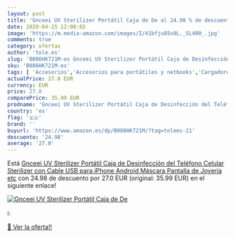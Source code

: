 ```yaml
---
layout: post
title: 'Gnceei UV Sterilizer Portátil Caja de De al 24.98 % de descuento'
date: 2020-04-25 12:08:02
image: 'https://m.media-amazon.com/images/I/41bfju85v0L._SL400_.jpg'
comments: true
category: ofertas
author: 'tole.es'
slug: 'B086HK721M-es Gnceei UV Sterilizer Portátil Caja de Desinfección del...'
sku: 'B086HK721M-es'
tags: [ 'Accesorios','Accesorios para portátiles y netbooks','Cargadores y adaptadores para portátiles y netbooks','Cargadores y bases de carga para portátiles y netbooks','Informática','iphone', ]
actualPrice: 27.0 EUR
currency: EUR
price: 27.0
comparePrice: 35.99 EUR
prodname: 'Gnceei UV Sterilizer Portátil Caja de Desinfección del Teléfono Celular  Sterilizer con Cable USB para iPhone Android  Máscara  Pantalla de Joyería  etc'
country: 'es'
flag: '🇪🇸'
brand: ''
buyurl: 'https://www.amazon.es/dp/B086HK721M/?tag=tolees-21'
descuento: '24.98'
average: '27.0'
---
```


Está [Gnceei UV Sterilizer Portátil Caja de Desinfección del Teléfono Celular  Sterilizer con Cable USB para iPhone Android  Máscara  Pantalla de Joyería  etc](https://www.amazon.es/dp/B086HK721M/?tag=tolees-21) con 24.98 de descuento por 27.0 EUR (original: 35.99 EUR) en el siguiente enlace!

[![Gnceei UV Sterilizer Portátil Caja de De](https://m.media-amazon.com/images/I/41bfju85v0L._SL400_.jpg)](https://www.amazon.es/dp/B086HK721M/?tag=tolees-21)

ℹ️:


[🛒 Ver la oferta!!](https://www.amazon.es/dp/B086HK721M/?tag=tolees-21)
